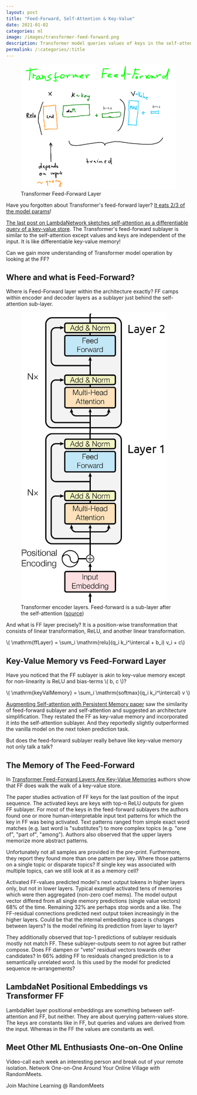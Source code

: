 ```yaml
---
layout: post
title: "Feed-Forward, Self-Attention & Key-Value"
date: 2021-01-02
categories: ml
image: /images/transformer-feed-forward.png
description: Transformer model queries values of keys in the self-attention and in the feed-forward memories.
permalink: /:categories/:title
---
```

[comment]: <> (image: /images/lambda-layer-thumb.png)

<script src="https://polyfill.io/v3/polyfill.min.js?features=es6"></script>
<script id="MathJax-script" async src="https://cdn.jsdelivr.net/npm/mathjax@3/es5/tex-mml-chtml.js"></script>

[comment]: <> (<iframe width="560" height="315" src="https://www.youtube.com/embed/SYxm3R5VAsw" frameborder="0" allow="accelerometer; autoplay; clipboard-write; encrypted-media; gyroscope; picture-in-picture" allowfullscreen></iframe>)

<figure class="figure">
    <img
        class="figure-img img-fluid rounded"
        alt="Transformer Feed-Forward Layer"
        src="/images/transformer-feed-forward.png">
    <figcaption class="figure-caption">
        Transformer Feed-Forward Layer 
    </figcaption>
</figure>

Have you forgotten about Transformer's feed-forward layer? [It eats 2/3 of the model params](https://arxiv.org/pdf/2012.14913v1.pdf)!

[The last post on LambdaNetwork sketches self-attention as a differentiable query of a key-value store](https://vaclavkosar.com/ml/Lamda-Networks-Transform-Self-Attention).
The Transformer's feed-forward sublayer is similar to the self-attention except values and keys are independent of the input.
It is like differentiable key-value memory!

Can we gain more understanding of Transformer model operation by looking at the FF?

## Where and what is Feed-Forward?

Where is Feed-Forward layer within the architecture exactly?
FF camps within encoder and decoder layers as a sublayer just behind the self-attention sub-layer.

<figure class="figure">
    <img
        class="figure-img img-fluid rounded"
        alt="Transformer encoder layers. Feed-forward is a sub-layer after the self-attention."
        src="/images/transformer-layers-encoder.jpg"
    >
    <figcaption class="figure-caption">
        Transformer encoder layers. Feed-forward is a sub-layer after the self-attention (<a href="https://papers.nips.cc/paper/2017/file/3f5ee243547dee91fbd053c1c4a845aa-Paper.pdf">source</a>)
    </figcaption>
</figure>

And what is FF layer precisely?
It is a position-wise transformation that consists of linear transformation, ReLU, and another linear transformation.

\\( \mathrm{ffLayer} = \sum_i \mathrm{relu}(q_i k_i^\intercal + b_i) v_i + c\\)


## Key-Value Memory vs Feed-Forward Layer

Have you noticed that the FF sublayer is akin to key-value memory except for non-linearity is ReLU and bias-terms \\( b, c \\)?

\\( \mathrm{keyValMemory} = \sum_i \mathrm{softmax}(q_i k_i^\intercal) v \\)

[Augmenting Self-attention with Persistent Memory paper](https://arxiv.org/pdf/1907.01470.pdf) saw the similarity of feed-forward sublayer and self-attention and suggested an architecture simplification.
They restated the FF as key-value memory and incorporated it into the self-attention sublayer. And they reportedly slightly outperformed the vanilla model on the next token prediction task.

But does the feed-forward sublayer really behave like key-value memory not only talk a talk?


## The Memory of The Feed-Forward

In [Transformer Feed-Forward Layers Are Key-Value Memories](https://arxiv.org/pdf/2012.14913v1.pdf) authors show that FF does walk the walk of a key-value store.

The paper studies activation of FF keys for the last position of the input sequence.
The activated keys are  keys with top-n ReLU outputs for given FF sublayer.
For most of the keys in the feed-forward sublayers the authors found one or more human-interpretable input text patterns for which the key in FF was being activated.
Text patterns ranged from simple exact word matches (e.g. last word is "substitutes") to more complex topics (e.g. "one of", "part of", "among").
Authors also observed that the upper layers memorize more abstract patterns.

Unfortunately not all samples are provided in the pre-print.
Furthermore, they report they found more than one pattern per key.
Where those patterns on a single topic or disparate topics?
If single key was associated with multiple topics, can we still look at it as a memory cell?

Activated FF-values predicted model's next output tokens in higher layers only, but not in lower layers.
Typical example activated tens of memories which were then aggregated (non-zero coef mems).
The model output vector differed from all single memory predictions (single value vectors) 68% of the time.
Remaining 32% are perhaps stop words and a like.
The FF-residual connections predicted next output token increasingly in the higher layers.
Could be that the internal embedding space is changes between layers?
Is the model refining its prediction from layer to layer?

They additionally observed that top-1 predictions of sublayer residuals mostly not match FF.
These sublayer-outputs seem to not agree but rather compose.
Does FF dampen or "veto" residual vectors towards other candidates?
In 66% adding FF to residuals changed prediction is to a semantically unrelated word.
Is this used by the model for predicted sequence re-arrangements?

## LambdaNet Positional Embeddings vs Transformer FF

LambdaNet layer positional embeddings are something between self-attention and FF, but neither.
They are about querying pattern-values store.
The keys are constants like in FF, but queries and values are derived from the input.
Whereas in the FF the values are constants as well.


## Meet Other ML Enthusiasts One-on-One Online

Video-call each week an interesting person and break out of your remote isolation.
Network One-on-One Around Your Online Village with RandomMeets.

<a class="btn btn-info" style="text-decoration: none;" href="https://randommeets.com/invite/eyJncm91cF9pZCI6IjZhMzNkMTVjLTc0NjItNGFhMS1hNTc0LWM1NTUwMWQ4NWNkZiJ9.X76oug.2563ghpMTzbST9KPHerGeDqhXRY">
    Join Machine Learning @ RandomMeets
</a>
